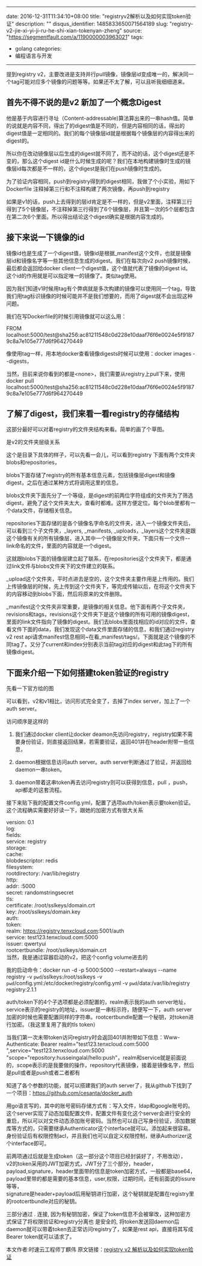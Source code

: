 
---
date: 2016-12-31T11:34:10+08:00
title: "registryv2解析以及如何实现token验证"
description: ""
disqus_identifier: 1485833650071564189
slug: "registry-v2-jie-xi-yi-ji-ru-he-shi-xian-tokenyan-zheng"
source: "https://segmentfault.com/a/1190000003963021"
tags: 
- golang 
categories:
- 编程语言与开发
---

提到registry
v2，主要改进是支持并行pull镜像，镜像层id变成唯一的，解决同一个tag可能对应多个镜像的问题等等。如果还不太了解，可以且听我细细道来。

首先不得不说的是v2 新加了一个概念Digest
---------------------------------------

他是基于内容进行寻址（Content-addressable)算法算出来的一串hash值。简单的说就是内容不同，得出了的digest值是不同的，但是内容相同的话，得出的digest值是一定相同的。我们的每个镜像层id就是根据每个镜像层的内容得出来的digest的。

所以你在改动镜像层以后生成的digest就不同了，而不动的话，这个digest还是不变的，那么这个digest
id是什么时候生成的呢？我们在本地构建镜像时生成的镜像层id每次都是不一样的，这个digest是我们在push镜像时生成的。

为了验证内容相同，push到registry得到的digest相同，我做了个小实验，用如下Dockerfile
注释掉第三行和不注释构建了两次镜像，再push到registry

如果是v1的话，push上去得到的层id肯定是不一样的，但是v2里面，注释第三行得到了5个镜像层，不注释掉第三行得到了6个镜像层，并且第一次的5个层都包含在第二次6个里面。所以得出结论这个digest确实是根据内容生成的。

接下来说一下镜像的id
--------------------

镜像id也是生成了一个digest值，镜像id是根据\_manifest这个文件，也就是镜像层id和镜像名字等一些其他信息生成的digest。我们在每次向v2
push镜像时候，最后都会返回给docker
client一个digest值，这个值就代表了镜像的digest
id。这个id的作用就是可以指定唯一的镜像了。类似tag使用。

因为我们知道v1时候用tag有个弊病就是多次构建的镜像可以使用同一个tag，导致我们用tag标识镜像的时候可能并不是我们想要的，而用了digest就不会出现这种问题。

我们在写Dockerfile的时候引用镜像就可以这么用：

FROM
localhost:5000/test@sha256:ac81211548c0d228e10daaf76f6e0024e5f91879c8a7e105e777d6f964270449

像使用tag一样，用本地docker查看镜像digests时候可以使用：docker images
--digests，

当然，目前来说你看到的都是&lt;none&gt;，我们需要从registry上pull下来，使用\
docker pull
localhost:5000/test@sha256:ac81211548c0d228e10daaf76f6e0024e5f91879c8a7e105e777d6f964270449

了解了digest，我们来看一看registry的存储结构
--------------------------------------------

这部分最好可以对着registry的文件夹结构来看。简单的画了个草图。

是v2的文件夹层级关系

这个是目录下具体的样子，可以先看一会儿，可以看到registry
下面有两个文件夹blobs和repositories，

blobs下面存储了registry的所有基本信息元素，包括镜像层digest和镜像digest，之后在通过某种方式将调用这里的信息。

blobs文件夹下面先分了一个等级，是digest的前两位字符组成的文件夹为了筛选digest，避免了这个文件夹太大，查看时都难。这样方便定位。每个blob里都有一个data文件，存储相关信息。

repositories下面存储的是各个镜像名字命名的文件夹，进入一个镜像文件夹后，可以看到三个子文件夹，\_layers,
\_manifests,
\_uploads，\_layers这个文件夹是跟这个镜像有关的所有镜像层，进入其中一个镜像层文件夹，下面只有一个文件--link命名的文件，里面的内容就是一个digest。

这就跟blobs下面的镜像层建立起了联系，在repositories这个文件夹下，都是通过link文件与blobs文件夹下的文件建立的联系。

\_upload这个文件夹，平时点进去是空的，这个文件夹主要作用是上传用的。我们上传镜像层的时候，先上传到这个文件夹下，等完成传输以后，在将这个文件夹下的内容移动到blobs下面，然后将原来的文件删除。

\_manifest这个文件夹非常重要，是镜像的相关信息。他下面有两个子文件夹，revisions和tags，revisions这个文件夹下是这个镜像的所有可用的镜像digest，里面的link文件指向了镜像的digest。我们去blobs里面找相应的id对应的文件，查看文件下面的data，我们发现这个data文件里面存储的信息，和我们通过registry
v2 rest
api请求manifest信息相同\~在看\_manifest/tags/。下面就是这个镜像的不同tag了。又分了current和index分别表示当前tag对应的digest和此tag下的所有镜像digest。

下面来介绍一下如何搭建token验证的registry
-----------------------------------------

先看一下官方给的图

可以看到，v2和v1相比，访问形式完全变了，去掉了index
server，加上了一个auth server。

访问顺序是这样的

1.  我们通过docker client让docker
    deamon先访问registry，registry如果不需要身份验证，则直接返回结果，若需要验证，返回401并在header附带一些信息，

2.  daemon根据信息访问auth server。auth
    server判断通过了验证，并返回给daemon一串token。

3.  daemon带着这串token再去访问registry则可以获得到信息，pull
    ，push，api都走的这套流程。

接下来贴下我的配置文件config.yml，配置了选项auth/token表示要token验证。这个流程确实需要好好读一下，跟她的加密方式有很大关系

version: 0.1\
log:\
fields:\
service: registry\
storage:\
cache:\
blobdescriptor: redis\
filesystem:\
rootdirectory: /var/lib/registry\
http:\
addr: :5000\
secret: randomstringsecret\
tls:\
certificate: /root/sslkeys/domain.crt\
key: /root/sslkeys/domain.key\
auth:\
token:\
realm: <https://registry.tenxcloud.com>:5001/auth\
service: test123.tenxcloud.com:5000\
issuer: qwertyui\
rootcertbundle: /root/sslkeys/domain.crt\
当然，我是通过容器启动的v2，把这个config volume进去的

我的启动命令：docker run -d -p 5000:5000 --restart=always --name
registry -v `pwd`/sslkeys:/root/sslkeys -v
`pwd`/config.yml:/etc/docker/registry/config.yml -v
`pwd`/data:/var/lib/registry registry:2.1.1

auth/token下的4个子选项都是必须配置的，realm表示我的auth
server地址，service表示的registry的地址，issuer是一串标示符，随便写一下，auth
server加密的时候也需要配置同样的字符串。rootcertbundle配置一个秘钥，对token进行加密。（我这里复用了我的tls
token）

当我们第一次未带token访问registry时会返回401并附带如下信息：Www-Authenticate:
Bearer realm="test123.tenxcloud.com:5000
",service="test123.tenxcloud.com:5000
"scope="repository:husseingalal/hello:push"，realm和service就是前面说的，scope表示的是我要做的操作，repository代表镜像，接着是镜像名字，然后是pull或者是push或者二者都有

知道了各个参数的功能，就可以搭建我们的auth
server了，我从github下找到了一个项目：<https://github.com/cesanta/docker_auth>

用go语言写的，其中的账号密码存储方式有：写入文件，ldap和google账号的。这个server实现了动态加载配置文件，配置文件有变化这个server会进行安全的重启，所以可以对文件动态添加账号密码。当然也可以自己写身份验证，添加数据库等方式的，只需要继承Authenticator这个interface就可以。添加起来很容易。身份验证后有权限控制acl，并且我们也可以自定义权限控制，继承Authorizer这个interface即可。

前两项通过后就是生成token（这一部分这个项目已经封装好了，不用改动），\
v2的token采用的JWT加密方式，JWT分了三个部分，header，payload,signature，header里面带的信息是token加密方式，一般都是base64，
payload里带的都是需要的基本信息，user,权限，过期时间，还有前面说的issure
等等，\
signature是header+payload后用秘钥进行加密，这个秘钥就是配置在registry里的rootcertbundle对应的秘钥。

三部分通过 . 连接,
因为有秘钥加密，保证了token信息不会被窜改，这种加密方式保证了将权限验证和registry分离也
是安全的,
将token发送回daemon后daemon就可以带着token去正常访问registry了，如果是rest
api，直接将其写成Bearer token就可以请求了。

本文作者:时速云工程师丁麒伟 原文链接：[registry v2
解析以及如何实现token验证](http://blog.tenxcloud.com/?p=951)


